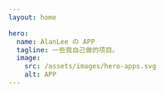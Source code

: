 ```yaml
---
layout: home

hero:
  name: AlanLee の APP
  tagline: 一些我自己做的项目。
  image:
    src: /assets/images/hero-apps.svg
    alt: APP
---
```



<AppListPage />

<script setup>
  import AppListPage from '../../src/pages/AppListPage.vue'
</script>
